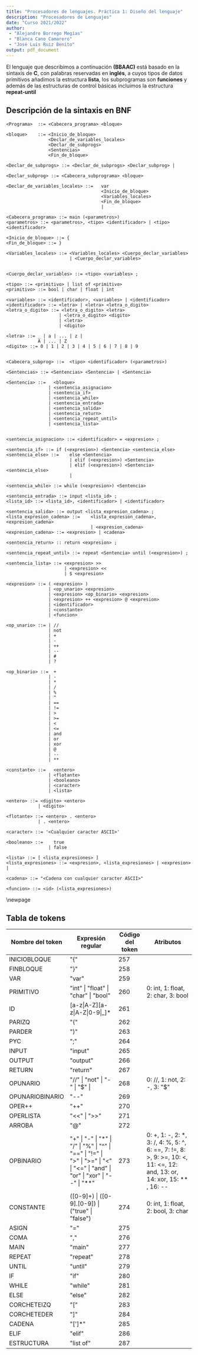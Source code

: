 ```yaml
---
title: "Procesadores de lenguajes. Práctica 1: Diseño del lenguaje"
description: "Procesadores de Lenguajes"
date: "Curso 2021/2022"
author:
 - "Alejandro Borrego Megías"
 - "Blanca Cano Camarero"
 - "José Luis Ruiz Benito"
output: pdf_document
---
```


El lenguaje que describimos a continuación **(BBAAC)** está basado en la sintaxis de **C**, con palabras reservadas en **inglés**, a cuyos tipos de datos primitivos añadimos la estructura **lista**, los subprogramas son **funciones** y además de las estructuras de control básicas incluimos la estructura **repeat-until**


## Descripción de la sintaxis en BNF

```
<Programa>  ::= <Cabecera_programa> <bloque>

<bloque>    ::= <Inicio_de_bloque>
                <Declar_de_variables_locales>
                <Declar_de_subprogs>
                <Sentencias>
                <Fin_de_bloque>

<Declar_de_subprogs> ::= <Declar_de_subprogs> <Declar_subprog> |

<Declar_subprog> ::= <Cabecera_subprograma> <bloque>

<Declar_de_variables_locales> ::=   var
                                    <Inicio_de_bloque>
                                    <Variables_locales>
                                    <Fin_de_bloque>
                                    |

<Cabecera_programa> ::= main (<parametros>)
<parametros> ::= <parametros>, <tipo> <identificador> | <tipo> <identificador>

<Inicio_de_bloque> ::= {
<Fin_de_bloque> ::= }

<Variables_locales> ::= <Variables_locales> <Cuerpo_declar_variables>
                        | <Cuerpo_declar_variables>


<Cuerpo_declar_variables> ::= <tipo> <variables> ;

<tipo> ::= <primitivo> | list of <primitivo>
<primitivo> ::= bool | char | float | int

<variables> ::= <identificador>, <variables> | <identificador>
<identificador> ::= <letra> | <letra> <letra_o_digito>
<letra_o_digito> ::= <letra_o_digito> <letra>
                    | <letra_o_digito> <digito>
                    | <letra>
                    | <digito>

<letra> ::= _ | a | ... | z |
            A | ... | Z
<digito> ::= 0 | 1 | 2 | 3 | 4 | 5 | 6 | 7 | 8 | 9


<Cabecera_subprog> ::=  <tipo> <identificador> (<parametros>)

<Sentencias> ::= <Sentencias> <Sentencia> | <Sentencia>

<Sentencia> ::=   <bloque>
                | <sentencia_asignacion>
                | <sentencia_if> 
                | <sentencia_while>
                | <sentencia_entrada>
                | <sentencia_salida>
                | <sentencia_return>
                | <sentencia_repeat_until>
                | <sentencia_lista>


<sentencia_asignacion> ::= <identificador> = <expresion> ;

<sentencia_if> ::= if (<expresion>) <Sentencia> <sentencia_else>
<sentencia_else> ::=    else <Sentencia>
                        | elif (<expresion>) <Sentencia>
                        | elif (<expresion>) <Sentencia> <sentencia_else>
                        |

<sentencia_while> ::= while (<expresion>) <Sentencia>

<sentencia_entrada> ::= input <lista_id> ;
<lista_id> ::= <lista_id>, <identificador> | <identificador>

<sentencia_salida> ::= output <lista_expresion_cadena> ;
<lista_expresion_cadena> ::=    <lista_expresion_cadena>, <expresion_cadena>
                                | <expresion_cadena>
<expresion_cadena> ::= <expresion> | <cadena>

<sentencia_return> :: return <expresion> ;

<sentencia_repeat_until> ::= repeat <Sentencia> until (<expresion>) ;

<sentencia_lista> ::= <expresion> >> 
                      | <expresion> <<
                      | $ <expresion>

<expresion> ::= ( <expresion> )
                | <op_unario> <expresion>
                | <expresion> <op_binario> <expresion>
                | <expresion> ++ <expresion> @ <expresion>
                | <identificador>
                | <constante>
                | <funcion>

<op_unario> ::= | //
                | not
                | +
                | -
                | ++
                | --
                | #
                | ?

<op_binario> ::=  +
                | -
                | *
                | /
                | %
                | ^
                | ==
                | !=
                | >
                | >=
                | <
                | <=
                | and
                | or
                | xor
                | @
                | --
                | **

<constante> ::=   <entero>
                | <flotante>
                | <booleano>
                | <caracter>
                | <lista>

<entero> ::= <digito> <entero>
            | <digito>

<flotante> ::= <entero> . <entero>
            | . <entero>

<caracter> ::= '<Cualquier caracter ASCII>'

<booleano> ::=    true
                | false

<lista> ::= [ <lista_expresiones> ]
<lista_expresiones> ::= <expresion>, <lista_expresiones> | <expresion> |

<cadena> ::= "<Cadena con cualquier caracter ASCII>"

<funcion> ::= <id> (<lista_expresiones>)

```

\newpage

## Tabla de tokens

| Nombre del token | Expresión regular | Código del token | Atributos |
|---|---|-|---|
| INICIOBLOQUE  | "{" | 257 | |
| FINBLOQUE  | "}" | 258 | |
| VAR      | "var" | 259 | |
| PRIMITIVO | "int" \| "float" \| "char" \| "bool" | 260 | 0: int, 1: float, 2: char, 3: bool|
| ID         | [a-z\|A-Z][a-z\|A-Z\|0-9\|_]* | 261 | |
| PARIZQ     | "(" | 262 | |
| PARDER     | ")" | 263 | |
| PYC        | ";" | 264 | |
| INPUT        | "input" | 265 | |
| OUTPUT       | "output" | 266 | |
| RETURN     | "return" | 267 | |
| OPUNARIO   | "//" \| "not" \| "-" \| "$" \| | 268 | 0: //, 1: not, 2: -, 3: "$"   
| OPUNARIOBINARIO | "--" | 269  |   
| OPER++ | "++" |  270 |  |     
| OPERLISTA | "<<" \| ">>" |   271 |   
| ARROBA | "@" | 272 |  
| OPBINARIO      | "+" \| "-" \| "*" \| "/" \| "%" \| "^" \| "==" \| "!=" \| ">" \| ">=" \| "<" \| "<=" \| "and" \| "or" \| "xor" \| "--" \| "**" | 273 | 0: +, 1: -, 2: *, 3: /, 4: %, 5: ^, 6: ==, 7: !=, 8: >, 9: >=, 10: <, 11: <=, 12: and, 13: or, 14: xor, 15: ** , 16: --   
| CONSTANTE      | ([0-9]+) \| ([0-9]\.[0-9]) \| ("true" \| "false")  | 274 | 0: int, 1: float, 2: bool, 3: char |
| ASIGN      | "=" | 275 | |
| COMA       | "," | 276 | |
| MAIN       | "main" | 277 | |
| REPEAT         | "repeat" | 278 | |
| UNTIL      | "until" | 279 | |
| IF         | "if" | 280 | |
| WHILE      | "while" | 281 | |
| ELSE       | "else" | 282 | |
| CORCHETEIZQ     | "[" | 283 | |
| CORCHETEDER     | "]" | 284 | |
| CADENA | "[\']*" | 285|  |  
| ELIF | "elif" | 286 | | 
| ESTRUCTURA | "list of"| 287 | |   
